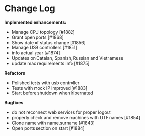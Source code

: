 # Change Log

**Implemented enhancements:**

- Manage CPU topology [\#1882]
- Grant open ports [\#1868]
- Show date of status change [\#1856]
- Manage USB controllers [\#1851]
- info actual year [\#1874]
- Updates on Catalan, Spanish, Russian and Vietnamese
- update mac requirements info [\#1875]

**Refactors**

- Polished tests with usb controller
- Tests with mock IP improved [\#1883]
- Start before shutdown when hibernated

**Bugfixes**

- do not reconnect web services for proper logout
- properly check and remove machines with UTF names [\#1854]
- Clone name with name.surname [\#1843]
- Open ports section on start [#1884]
